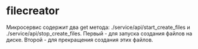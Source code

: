 # filecreator
Микросервис содержит два get метода: ./service/api/start_create_files и ./service/api/stop_create_files. 
Первый - для запуска создания файлов на диске. Второй - для прекращения создания этих файлов.
